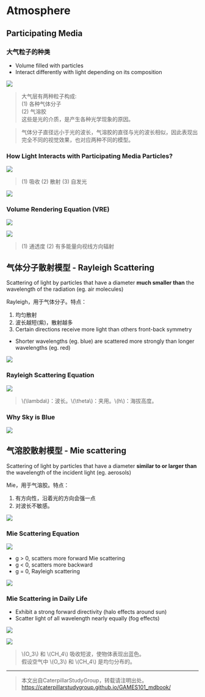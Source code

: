 # Atmosphere

## Participating Media

### 大气粒子的种类

- Volume filled with particles    
- Interact differently with light depending on its composition   

![](../assets/06-27.png)  

> 大气层有两种粒子构成:  
(1) 各种气体分子   
(2) 气溶胶     
这些是光的介质，是产生各种光学现象的原因。    

> 气体分子直径远小于光的波长，气溶胶的直径与光的波长相似，因此表现出完全不同的视觉效果，也对应两种不同的模型。    

### How Light Interacts with Participating Media Particles?

![](../assets/06-25-1.png)   

> (1) 吸收 (2) 散射 (3) 自发光    

![](../assets/06-25-2.png)   

### Volume Rendering Equation (VRE)

![](../assets/06-26-1.png)  

![](../assets/06-26-2.png)  

> (1) 通透度 (2) 有多能量向视线方向辐射    

## 气体分子散射模型 - **Rayleigh Scattering**
 
Scattering of light by particles that have a diameter **much smaller than** the wavelength of the radiation (eg. air molecules)     

Rayleigh，用于气体分子。特点：    
1. 均匀散射    
2. 波长越短(紫)，散射越多    
3. Certain directions receive more light than others front-back symmetry    
- Shorter wavelengths (eg. blue) are scattered more strongly than longer wavelengths (eg. red)    

![](../assets/06-28.png)  

### Rayleigh Scattering Equation

![](../assets/06-29.png)  

> \\(\lambda\\)：波长。\\(\theta\\)：夹用。\\(h\\)：海拔高度。   

### Why Sky is Blue

![](../assets/06-30.png)  

## 气溶胶散射模型 - **Mie scattering**   

Scattering of light by particles that have a diameter **similar to or larger than** the wavelength of the incident light (eg. aerosols)    

Mie，用于气溶胶。特点：    
1. 有方向性，沿着光的方向会强一点   
2. 对波长不敏感。      

![](../assets/06-31.png)  

### Mie Scattering Equation

![](../assets/06-32-1.png)  

- g > 0, scatters more forward Mie scattering    
- g < 0, scatters more backward   
- g = 0, Rayleigh scattering   

![](../assets/06-32-2.png)  
 
### Mie Scattering in Daily Life

- Exhibit a strong forward directivity (halo effects around sun)    
- Scatter light of all wavelength nearly equally (fog effects)    

![](../assets/06-33-1.png)  

![](../assets/06-33-2.png)  

> \\(O_3\\) 和 \\(CH_4\\) 吸收短波，使物体表现出蓝色。    
假设空气中 \\(O_3\\) 和 \\(CH_4\\) 是均匀分布的。   


---------------------------------------

> 本文出自CaterpillarStudyGroup，转载请注明出处。  
> https://caterpillarstudygroup.github.io/GAMES101_mdbook/
